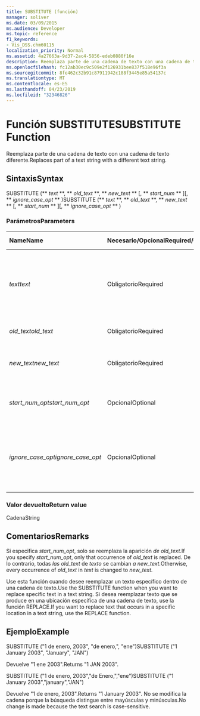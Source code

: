 ```yaml
---
title: SUBSTITUTE (función)
manager: soliver
ms.date: 03/09/2015
ms.audience: Developer
ms.topic: reference
f1_keywords:
- Vis_DSS.chm60115
localization_priority: Normal
ms.assetid: 4a27663a-9d37-2ac4-5856-edeb0880f16e
description: Reemplaza parte de una cadena de texto con una cadena de texto diferente.
ms.openlocfilehash: fc12ab30ec9c509e2f126931bee837f518e96f3a
ms.sourcegitcommit: 8fe462c32b91c87911942c188f3445e85a54137c
ms.translationtype: MT
ms.contentlocale: es-ES
ms.lasthandoff: 04/23/2019
ms.locfileid: "32346826"
---
```

# <a name="substitute-function"></a><span data-ttu-id="22cf7-103">Función SUBSTITUTE</span><span class="sxs-lookup"><span data-stu-id="22cf7-103">SUBSTITUTE Function</span></span>

<span data-ttu-id="22cf7-104">Reemplaza parte de una cadena de texto con una cadena de texto diferente.</span><span class="sxs-lookup"><span data-stu-id="22cf7-104">Replaces part of a text string with a different text string.</span></span> 
  
## <a name="syntax"></a><span data-ttu-id="22cf7-105">Sintaxis</span><span class="sxs-lookup"><span data-stu-id="22cf7-105">Syntax</span></span>

 <span data-ttu-id="22cf7-106">SUBSTITUTE (\*\* *text* \*\*, \*\* *old_text* \*\*, \*\* *new_text* \*\* [, \*\* *start_num* \*\* ][, \*\* *ignore_case_opt* \*\* )</span><span class="sxs-lookup"><span data-stu-id="22cf7-106">SUBSTITUTE (\*\* *text* \*\*, \*\* *old_text* \*\*, \*\* *new_text* \*\* [, \*\* *start_num* \*\* ][, \*\* *ignore_case_opt* \*\* )</span></span> 
  
### <a name="parameters"></a><span data-ttu-id="22cf7-107">Parámetros</span><span class="sxs-lookup"><span data-stu-id="22cf7-107">Parameters</span></span>

|<span data-ttu-id="22cf7-108">**Name**</span><span class="sxs-lookup"><span data-stu-id="22cf7-108">**Name**</span></span>|<span data-ttu-id="22cf7-109">**Necesario/Opcional**</span><span class="sxs-lookup"><span data-stu-id="22cf7-109">**Required/Optional**</span></span>|<span data-ttu-id="22cf7-110">**Tipo de datos**</span><span class="sxs-lookup"><span data-stu-id="22cf7-110">**Data Type**</span></span>|<span data-ttu-id="22cf7-111">**Descripción**</span><span class="sxs-lookup"><span data-stu-id="22cf7-111">**Description**</span></span>|
|:-----|:-----|:-----|:-----|
| <span data-ttu-id="22cf7-112">_text_</span><span class="sxs-lookup"><span data-stu-id="22cf7-112">_text_</span></span> <br/> |<span data-ttu-id="22cf7-113">Obligatorio</span><span class="sxs-lookup"><span data-stu-id="22cf7-113">Required</span></span>  <br/> |<span data-ttu-id="22cf7-114">**String**</span><span class="sxs-lookup"><span data-stu-id="22cf7-114">**String**</span></span> <br/> | <span data-ttu-id="22cf7-115">El texto o la referencia a la celda que contiene el texto cuyos caracteres se desea reemplazar.</span><span class="sxs-lookup"><span data-stu-id="22cf7-115">The text or the reference to a cell containing text for which you want to substitute characters.</span></span>  <br/> |
| <span data-ttu-id="22cf7-116">_old_text_</span><span class="sxs-lookup"><span data-stu-id="22cf7-116">_old_text_</span></span> <br/> |<span data-ttu-id="22cf7-117">Obligatorio</span><span class="sxs-lookup"><span data-stu-id="22cf7-117">Required</span></span>  <br/> |<span data-ttu-id="22cf7-118">**String**</span><span class="sxs-lookup"><span data-stu-id="22cf7-118">**String**</span></span> <br/> | <span data-ttu-id="22cf7-119">El texto que se desea reemplazar.</span><span class="sxs-lookup"><span data-stu-id="22cf7-119">The text you want to replace.</span></span>  <br/> |
| <span data-ttu-id="22cf7-120">_new_text_</span><span class="sxs-lookup"><span data-stu-id="22cf7-120">_new_text_</span></span> <br/> |<span data-ttu-id="22cf7-121">Obligatorio</span><span class="sxs-lookup"><span data-stu-id="22cf7-121">Required</span></span>  <br/> |<span data-ttu-id="22cf7-122">**String**</span><span class="sxs-lookup"><span data-stu-id="22cf7-122">**String**</span></span> <br/> | <span data-ttu-id="22cf7-123">Texto que desea usar para  _reemplazar_ old_text .</span><span class="sxs-lookup"><span data-stu-id="22cf7-123">The text you want to use to replace  _old_text_.</span></span>  <br/> |
| <span data-ttu-id="22cf7-124">_start_num_opt_</span><span class="sxs-lookup"><span data-stu-id="22cf7-124">_start_num_opt_</span></span> <br/> |<span data-ttu-id="22cf7-125">Opcional</span><span class="sxs-lookup"><span data-stu-id="22cf7-125">Optional</span></span>  <br/> |<span data-ttu-id="22cf7-126">**Numérico**</span><span class="sxs-lookup"><span data-stu-id="22cf7-126">**Numeric**</span></span> <br/> |<span data-ttu-id="22cf7-127">Especifica qué repeticiones de old_text reemplazar.</span><span class="sxs-lookup"><span data-stu-id="22cf7-127">Specifies which occurrences of old_text to replace.</span></span>  <br/> |
| <span data-ttu-id="22cf7-128">_ignore_case_opt_</span><span class="sxs-lookup"><span data-stu-id="22cf7-128">_ignore_case_opt_</span></span> <br/> |<span data-ttu-id="22cf7-129">Opcional</span><span class="sxs-lookup"><span data-stu-id="22cf7-129">Optional</span></span>  <br/> |<span data-ttu-id="22cf7-130">**Boolean**</span><span class="sxs-lookup"><span data-stu-id="22cf7-130">**Boolean**</span></span> <br/> |<span data-ttu-id="22cf7-p101">Será FALSE si diferencia entre mayúsculas y minúsculas y, si no, TRUE. El valor predeterminado es FALSE (falso).</span><span class="sxs-lookup"><span data-stu-id="22cf7-p101">FALSE if case-sensitive; otherwise, TRUE. The default is FALSE.</span></span>  <br/> |
   
### <a name="return-value"></a><span data-ttu-id="22cf7-133">Valor devuelto</span><span class="sxs-lookup"><span data-stu-id="22cf7-133">Return value</span></span>

<span data-ttu-id="22cf7-134">Cadena</span><span class="sxs-lookup"><span data-stu-id="22cf7-134">String</span></span>
  
## <a name="remarks"></a><span data-ttu-id="22cf7-135">Comentarios</span><span class="sxs-lookup"><span data-stu-id="22cf7-135">Remarks</span></span>

 <span data-ttu-id="22cf7-136">Si especifica _start_num_opt_, solo se reemplaza la aparición _de old_text._</span><span class="sxs-lookup"><span data-stu-id="22cf7-136">If you specify  _start_num_opt_, only that occurrence of  _old_text_ is replaced.</span></span> <span data-ttu-id="22cf7-137">De lo contrario, todas  _las old_text_ de  _texto_ se cambian  _a new_text._</span><span class="sxs-lookup"><span data-stu-id="22cf7-137">Otherwise, every occurrence of  _old_text_ in  _text_ is changed to  _new_text._</span></span>
  
<span data-ttu-id="22cf7-138">Use esta función cuando desee reemplazar un texto específico dentro de una cadena de texto.</span><span class="sxs-lookup"><span data-stu-id="22cf7-138">Use the SUBSTITUTE function when you want to replace specific text in a text string.</span></span> <span data-ttu-id="22cf7-139">Si desea reemplazar texto que se produce en una ubicación específica de una cadena de texto, use la función REPLACE.</span><span class="sxs-lookup"><span data-stu-id="22cf7-139">If you want to replace text that occurs in a specific location in a text string, use the REPLACE function.</span></span>
  
## <a name="example"></a><span data-ttu-id="22cf7-140">Ejemplo</span><span class="sxs-lookup"><span data-stu-id="22cf7-140">Example</span></span>

<span data-ttu-id="22cf7-141">SUBSTITUTE ("1 de enero, 2003", "de enero,", "ene")</span><span class="sxs-lookup"><span data-stu-id="22cf7-141">SUBSTITUTE ("1 January 2003", "January", "JAN")</span></span> 
  
<span data-ttu-id="22cf7-142">Devuelve "1 ene 2003".</span><span class="sxs-lookup"><span data-stu-id="22cf7-142">Returns "1 JAN 2003".</span></span> 
  
<span data-ttu-id="22cf7-143">SUBSTITUTE ("1 de enero, 2003","de Enero,","ene")</span><span class="sxs-lookup"><span data-stu-id="22cf7-143">SUBSTITUTE ("1 January 2003","january","JAN")</span></span> 
  
<span data-ttu-id="22cf7-144">Devuelve "1 de enero, 2003".</span><span class="sxs-lookup"><span data-stu-id="22cf7-144">Returns "1 January 2003".</span></span> <span data-ttu-id="22cf7-145">No se modifica la cadena porque la búsqueda distingue entre mayúsculas y minúsculas.</span><span class="sxs-lookup"><span data-stu-id="22cf7-145">No change is made because the text search is case-sensitive.</span></span> 
  

